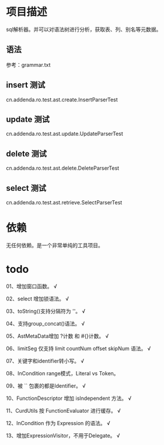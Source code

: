 # 项目描述

sql解析器。并可以对语法树进行分析，获取表、列、别名等元数据。

## 语法

参考：grammar.txt

## insert 测试

cn.addenda.ro.test.ast.create.InsertParserTest

## update 测试

cn.addenda.ro.test.ast.update.UpdateParserTest

## delete 测试

cn.addenda.ro.test.ast.delete.DeleteParserTest

## select 测试

cn.addenda.ro.test.ast.retrieve.SelectParserTest

# 依赖

无任何依赖。是一个非常单纯的工具项目。

# todo

01、增加窗口函数。 √

02、select 增加锁语法。 √

03、toString()支持分隔符为 ''。 √

04、支持group_concat()语法。 √

05、AstMetaData增加 ?计数 和 #{}计数。 √

06、limitSeg 仅支持 limit countNum offset skipNum 语法。 √

07、关键字和identifier转小写。 √

08、InCondition range模式，Literal vs Token。

09、被 `` 包裹的都是Identifier。 √

10、FunctionDescriptor 增加 isIndependent 方法。 √

11、CurdUtils 按 FunctionEvaluator 进行缓存。 √

12、InCondition 作为 Expression 的语法。 √

13、增加ExpressionVisitor，不用于Delegate。 √
